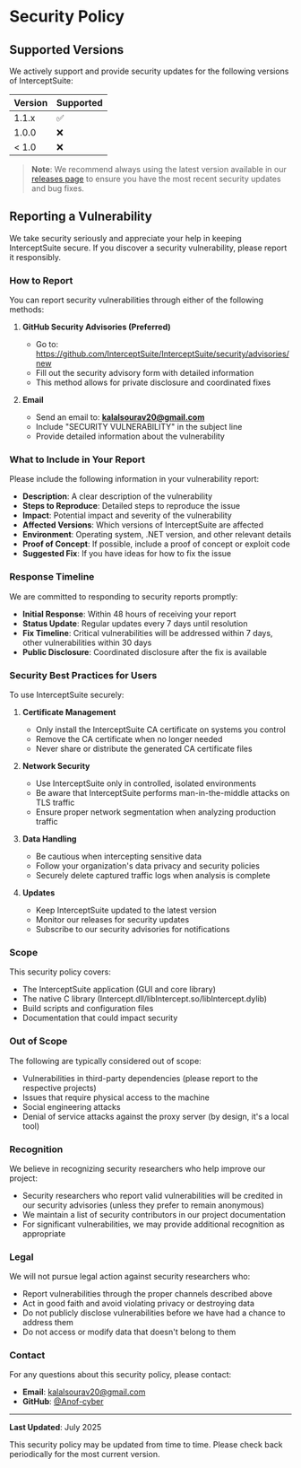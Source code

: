 # Security Policy

## Supported Versions

We actively support and provide security updates for the following versions of InterceptSuite:

| Version | Supported          |
| ------- | ------------------ |
| 1.1.x   | :white_check_mark: |
| 1.0.0   | :x:                |
| < 1.0   | :x:                |

> **Note**: We recommend always using the latest version available in our [releases page](https://github.com/InterceptSuite/InterceptSuite/releases) to ensure you have the most recent security updates and bug fixes.

## Reporting a Vulnerability

We take security seriously and appreciate your help in keeping InterceptSuite secure. If you discover a security vulnerability, please report it responsibly.

### How to Report

You can report security vulnerabilities through either of the following methods:

1. **GitHub Security Advisories (Preferred)**
   - Go to: https://github.com/InterceptSuite/InterceptSuite/security/advisories/new
   - Fill out the security advisory form with detailed information
   - This method allows for private disclosure and coordinated fixes

2. **Email**
   - Send an email to: **kalalsourav20@gmail.com**
   - Include "SECURITY VULNERABILITY" in the subject line
   - Provide detailed information about the vulnerability

### What to Include in Your Report

Please include the following information in your vulnerability report:

- **Description**: A clear description of the vulnerability
- **Steps to Reproduce**: Detailed steps to reproduce the issue
- **Impact**: Potential impact and severity of the vulnerability
- **Affected Versions**: Which versions of InterceptSuite are affected
- **Environment**: Operating system, .NET version, and other relevant details
- **Proof of Concept**: If possible, include a proof of concept or exploit code
- **Suggested Fix**: If you have ideas for how to fix the issue

### Response Timeline

We are committed to responding to security reports promptly:

- **Initial Response**: Within 48 hours of receiving your report
- **Status Update**: Regular updates every 7 days until resolution
- **Fix Timeline**: Critical vulnerabilities will be addressed within 7 days, other vulnerabilities within 30 days
- **Public Disclosure**: Coordinated disclosure after the fix is available

### Security Best Practices for Users

To use InterceptSuite securely:

1. **Certificate Management**
   - Only install the InterceptSuite CA certificate on systems you control
   - Remove the CA certificate when no longer needed
   - Never share or distribute the generated CA certificate files

2. **Network Security**
   - Use InterceptSuite only in controlled, isolated environments
   - Be aware that InterceptSuite performs man-in-the-middle attacks on TLS traffic
   - Ensure proper network segmentation when analyzing production traffic

3. **Data Handling**
   - Be cautious when intercepting sensitive data
   - Follow your organization's data privacy and security policies
   - Securely delete captured traffic logs when analysis is complete

4. **Updates**
   - Keep InterceptSuite updated to the latest version
   - Monitor our releases for security updates
   - Subscribe to our security advisories for notifications

### Scope

This security policy covers:

- The InterceptSuite application (GUI and core library)
- The native C library (Intercept.dll/libIntercept.so/libIntercept.dylib)
- Build scripts and configuration files
- Documentation that could impact security

### Out of Scope

The following are typically considered out of scope:

- Vulnerabilities in third-party dependencies (please report to the respective projects)
- Issues that require physical access to the machine
- Social engineering attacks
- Denial of service attacks against the proxy server (by design, it's a local tool)

### Recognition

We believe in recognizing security researchers who help improve our project:

- Security researchers who report valid vulnerabilities will be credited in our security advisories (unless they prefer to remain anonymous)
- We maintain a list of security contributors in our project documentation
- For significant vulnerabilities, we may provide additional recognition as appropriate

### Legal

We will not pursue legal action against security researchers who:

- Report vulnerabilities through the proper channels described above
- Act in good faith and avoid violating privacy or destroying data
- Do not publicly disclose vulnerabilities before we have had a chance to address them
- Do not access or modify data that doesn't belong to them

### Contact

For any questions about this security policy, please contact:

- **Email**: kalalsourav20@gmail.com
- **GitHub**: [@Anof-cyber](https://github.com/Anof-cyber)

---

**Last Updated**: July 2025

This security policy may be updated from time to time. Please check back periodically for the most current version.
